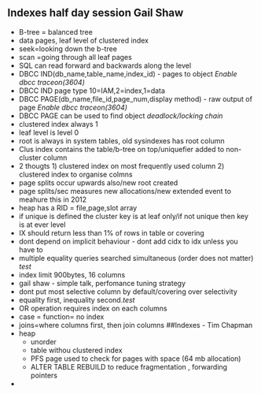 ## Indexes half day session Gail Shaw
* B-tree = balanced tree
* data pages, leaf level of clustered index
* seek=looking down the b-tree
* scan =going through all leaf pages
* SQL can read forward and backwards along the  level
* DBCC IND(db_name,table_name,index_id) - pages to object *Enable dbcc traceon(3604)*
* DBCC IND page type 10=IAM,2=index,1=data
* DBCC PAGE(db_name,file_id,page_num,display method) - raw output of page *Enable dbcc traceon(3604)*
* DBCC PAGE can be used to find object *deadlock/locking chain*
* clustered index always 1
* leaf level is level 0
* root is always in system tables, old sysindexes has root column
* Clus index contains the table/b-tree on top/uniquefier added to non-cluster column
* 2 thougts 1) clustered index on most frequently used column 2) clustered index to organise colmns
* page splits occur upwards also/new root created
* page splits/sec measures new allocations/new extended event to meahure this in 2012
* heap has a RID = file,page,slot array
* if unique is defined the cluster key is at leaf only/if not unique then key is at ever level
* IX should return less than 1% of rows in table or covering
* dont depend on implicit behaviour - dont add cidx to idx unless you have to 
* multiple equality queries searched simultaneous (order does not matter) *test*
* index limit 900bytes, 16 columns
* gail shaw - simple talk, perfomance tuning strategy
* dont put most selective column by default/covering over selectivity
* equality first, inequality second.*test*
* OR operation requires index on each columns
* case = function= no index
* joins=where columns first, then join columns
##Indexes - Tim Chapman
* heap 
  * unorder   
  * table withou clustered index
  * PFS page used to check for pages with space (64 mb allocation)
  * ALTER TABLE REBUILD to reduce fragmentation , forwarding pointers
* 
